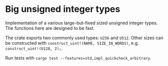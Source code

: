 # Big unsigned integer types

Implementation of a various large-but-fixed sized unsigned integer types.
The functions here are designed to be fast.

The crate exports two commonly used types: `U256` and `U512`. Other sizes can be constructed with `construct_uint!(NAME, SIZE_IN_WORDS)`, e.g. `construct_uint!(U128, 2);`.

Run tests with `cargo test --features=std,impl_quickcheck_arbitrary`.